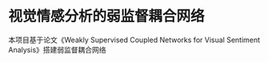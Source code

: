 # 视觉情感分析的弱监督耦合网络
本项目基于论文《Weakly Supervised Coupled Networks for Visual Sentiment Analysis》搭建弱监督耦合网络
